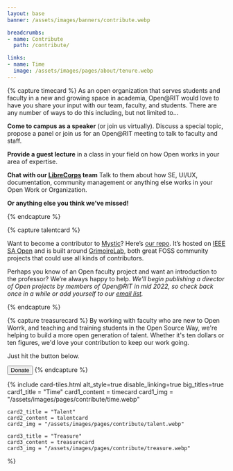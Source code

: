 ```yaml
---
layout: base
banner: /assets/images/banners/contribute.webp

breadcrumbs:
- name: Contribute
  path: /contribute/

links:
- name: Time
  image: /assets/images/pages/about/tenure.webp
---
```


{% capture timecard %}
As an open organization that serves students and faculty in a new and growing space in academia, Open@RIT would love to have you share your input with our team, faculty, and students. There are any number of ways to do this including, but not limited to…

**Come to campus as a speaker** (or join us virtually). Discuss a special topic, propose a panel or join us for an Open@RIT meeting to talk to faculty and staff.

**Provide a guest lecture** in a class in your field on how Open works in your area of expertise.

**Chat with our [LibreCorps][] team**
Talk to them about how SE, UI/UX, documentation, community management or anything else works in your Open Work or Organization.

**Or anything else you think we’ve missed!**

[LibreCorps]: https://opensource-connect.ieee.org/openrit/channels/town-square
{% endcapture %}

{% capture talentcard %}

Want to become a contributor to [Mystic][]? Here’s [our repo][].
It’s hosted on [IEEE SA Open][] and is built around [GrimoireLab][], both great FOSS community projects that could use all kinds of contributors.

Perhaps you know of an Open faculty project and want an introduction to the professor? We’re always happy to help. *We’ll begin publishing a director of Open projects by members of Open@RIT in mid 2022, so check back once in a while or add yourself to our [email list][].*

[Mystic]: https://opensource.com/article/21/9/openrit-mystic
[our repo]: https://opensource.ieee.org/rit/mystic
[IEEE SA Open]: https://standards.ieee.org/initiatives/opensource/
[GrimoireLab]: https://chaoss.github.io/grimoirelab/
[email list]: https://groups.google.com/g/openrit
{% endcapture %}

{% capture treasurecard %}
By working with faculty who are new to Open Worrk, and teaching and training students in the Open Source Way, we're helping to build a more open generation of talent.  Whether it's ten dollars or ten figures, we'd love your contribution to keep our work going.

Just hit the button below.

<a href="http://www.rit.edu/giving/OPENatRIT"><button class="big"> Donate </button></a>
{% endcapture %}

{% include card-tiles.html alt_style=true disable_linking=true big_titles=true
	card1_title = "Time"
	card1_content = timecard
	card1_img = "/assets/images/pages/contribute/time.webp"

	card2_title = "Talent"
	card2_content = talentcard
	card2_img = "/assets/images/pages/contribute/talent.webp"

	card3_title = "Treasure"
	card3_content = treasurecard
	card3_img = "/assets/images/pages/contribute/treasure.webp"
%}
